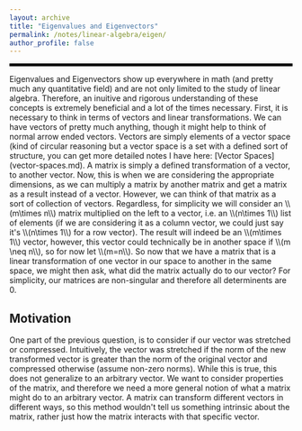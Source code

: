 ```yaml
---
layout: archive
title: "Eigenvalues and Eigenvectors"
permalink: /notes/linear-algebra/eigen/
author_profile: false
--- 
```

<hr style="border: 2px solid black;">
Eigenvalues and Eigenvectors show up everywhere in math (and pretty much any quantitative field) and are not only limited to the study of linear algebra. Therefore, an inuitive and rigorous understanding of these concepts is extremely beneficial and a lot of the times necessary. First, it is necessary to think in terms of vectors and linear transformations. We can have vectors of pretty much anything, though it might help to think of normal arrow ended vectors. Vectors are simply elements of a vector space (kind of circular reasoning but a vector space is a set with a defined sort of structure, you can get more detailed notes I have here: [Vector Spaces](vector-spaces.md). A matrix is simply a defined transformation of a vector, to another vector. Now, this is when we are considering the appropriate dimensions, as we can multiply a matrix by another matrix and get a matrix as a result instead of a vector. However, we can think of that matrix as a sort of collection of vectors. Regardless, for simplicity we will consider an \\(m\times n\\) matrix multiplied on the left to a vector, i.e. an \\(n\times 1\\) list of elements (if we are considering it as a column vector, we could just say it's \\(n\times 1\\) for a row vector). The result will indeed be an \\(m\times 1\\) vector, however, this vector could technically be in another space if \\(m \neq n\\), so for now let \\(m=n\\). So now that we have a matrix that is a linear transformation of one vector in our space to another in the same space, we might then ask, what did the matrix actually do to our vector? For simplicity, our matrices are non-singular and therefore all determinents are 0.

## Motivation
One part of the previous question, is to consider if our vector was stretched or compressed. Intuitively, the vector was stretched if the norm of the new transformed vector is greater than the norm of the original vector and compressed otherwise (assume non-zero norms). While this is true, this does not generalize to an arbitrary vector. We want to consider properties of the matrix, and therefore we need a more general notion of what a matrix might do to an arbitrary vector. A matrix can transform different vectors in different ways, so this method wouldn't tell us something intrinsic about the matrix, rather just how the matrix interacts with that specific vector.
